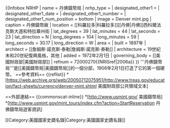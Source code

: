{{Infobox NRHP
| name           = 丹佛鑄幣局
| nrhp_type      =
| designated_other1 = 
| designated_other1_date = 
| designated_other1_number = 
| designated_other1_num_position = bottom
| image          = Denver mint.jpg
| caption        = 丹佛鑄幣廠
| location       = [[科羅拉多|科羅拉多]][[丹佛|丹佛]]西科爾法克斯大道和特拉華州街
| lat_degrees    = 39 | lat_minutes = 44 | lat_seconds = 23 | lat_direction = N
| long_degrees   = 104 | long_minutes = 59 | long_seconds = 30.17 | long_direction = W
| area           =
| built          = 1897年
| architect      = [[詹姆斯·諾克斯·泰勒|詹姆斯·諾克斯·泰勒]]
| architecture   = 19世紀末和20世紀復興風格，其他
| added          = 1972年2月1日
| governing_body = [[美國財政部|美國財政部]]
| refnum         = 72000270<ref name="nris">{{NRISref|2006a}}</ref>
}}
'''丹佛鑄幣局'''是[[美國鑄幣局|美國鑄幣局]]的一個分部，1906年2月1日打造了它的第一個硬幣。
==參考資料==
{{reflist}}
*[https://web.archive.org/web/20050712075951/http://www.treas.gov/education/fact-sheets/currency/denver-mint.shtml 美國財政部公共領域文本]

==外部連結==
{{commonscat-inline}}
*[http://www.usmint.gov/ 美國鑄幣局]
*[http://www.usmint.gov/mint_tours/index.cfm?action=StartReservation 丹佛鑄幣局遊客資訊]

[[Category:美國國家史蹟名錄|Category:美國國家史蹟名錄]]